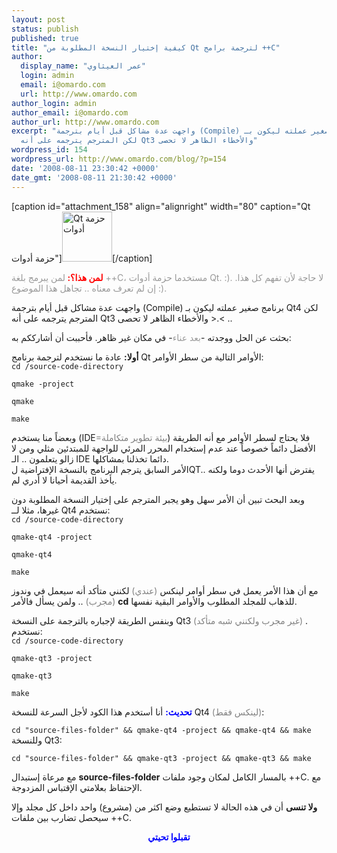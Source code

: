 ```yaml
---
layout: post
status: publish
published: true
title: "كيفية إختيار النسخة المطلوبة من Qt لترجمة برامج ++C"
author:
  display_name: "عمر العيثاوي"
  login: admin
  email: i@omardo.com
  url: http://www.omardo.com
author_login: admin
author_email: i@omardo.com
author_url: http://www.omardo.com
excerpt: "واجهت عدة مشاكل قبل أيام بترجمة (Compile) برنامج صغير عملته ليكون بـ Qt4
  لكن المترجم يترجمه على أنه Qt3 والأخطاء الظاهر لا تحصى"
wordpress_id: 154
wordpress_url: http://www.omardo.com/blog/?p=154
date: '2008-08-11 23:30:42 +0000'
date_gmt: '2008-08-11 21:30:42 +0000'
---
```

<p>[caption id="attachment_158" align="alignright" width="80" caption="Qt حزمة أدوات"]<a href="http://www.omardo.com/blog/wp-content/uploads/the-qt-v4.png"><img class="size-full wp-image-158" src="http://www.omardo.com/blog/wp-content/uploads/the-qt-v4.png" alt="Qt حزمة أدوات" width="80" height="80" /></a>[/caption]</p>
<p><strong><span style="color: #ff0000;">لمن هذا؟:</span> </strong><span style="color: #999999;">لمن يبرمج بلغة ++C، مستخدما حزمة أدوات Qt. :). لا حاجة لأن تفهم كل هذا. إن لم تعرف معناه .. تجاهل هذا الموضوع :).</span></p>
<p>واجهت عدة مشاكل قبل أيام بترجمة (Compile) برنامج صغير عملته ليكون بـ Qt4 لكن المترجم يترجمه على أنه Qt3 والأخطاء الظاهر لا تحصى &gt;.&lt; ..</p>
<p>بحثت عن الحل ووجدته -<span style="color: #999999;">بعد عناء</span>- في مكان غير ظاهر. فأحببت أن أشارككم به:</p>
<p><strong>أولا:</strong> عادة ما نستخدم لترجمة برنامج Qt الأوامر التالية من سطر الأوامر:<br />
<code>cd /source-code-directory<br />
qmake -project<br />
qmake<br />
make</code></p>
<p><!--more-->وبعضاً منا يستخدم (IDE<span style="color: #808080;">=بيئة تطوير متكاملة</span>) فلا يحتاج لسطر الأوامر مع أنه الطريقة الأفضل دائماً خصوصاً عند عدم إستخدام المحرر المرئي للواجهة للمبتدئين مثلي ومن لا زالو يتعلمون .. الـ IDE دائما تخذلنا بمشاكلها.<br />
الأمر السابق يترجم البرنامج بالنسخة الإفتراضية لQT.. يفترض أنها الأحدث دوما ولكنه يأخذ القديمة أحيانا لا أدري لم.</p>
<p>وبعد البحث تبين أن الأمر سهل وهو يجبر المترجم على إختيار النسخة المطلوبة دون غيرها، مثلا لــ Qt4 نستخدم:<br />
<code>cd /source-code-directory<br />
qmake-qt4 -project<br />
qmake-qt4<br />
make</code></p>
<p>مع أن هذا الأمر يعمل في سطر أوامر لينكس <span style="color: #808080;">(عندي)</span> لكنني متأكد أنه سيعمل في وندوز <span style="color: #808080;">(مجرب)</span> .. ولمن يسأل فالأمر <strong>cd</strong> للذهاب للمجلد المطلوب والأوامر البقية نفسها.</p>
<p>وبنفس الطريقة لإجباره بالترجمة على النسخة Qt3 <span style="color: #808080;">(غير مجرب ولكنني شبه متأكد)</span> . نستخدم:<br />
<code>cd /source-code-directory<br />
qmake-qt3 -project<br />
qmake-qt3<br />
make</code></p>
<p><span style="color: #0000ff;"><strong>تحديث:</strong></span> أنا أستخدم هذا الكود لأجل السرعة للنسخة Qt4 <span style="color: #808080;">(لينكس فقط)</span>:</p>
<p><code>cd "source-files-folder" &amp;&amp; qmake-qt4 -project &amp;&amp; qmake-qt4 &amp;&amp; make</code><br />
وللنسخة Qt3:</p>
<p><code>cd "source-files-folder" &amp;&amp; qmake-qt3 -project &amp;&amp; qmake-qt3 &amp;&amp; make</code></p>
<p>مع مرعاة إستبدال <strong>source-files-folder</strong> بالمسار الكامل لمكان وجود ملفات ++C. مع الإحتفاظ بعلامتي الإقتباس المزدوجة.</p>
<p><strong>ولا تنسى</strong> أن في هذه الحالة لا تستطيع وضع اكثر من (مشروع) واحد داخل كل مجلد وإلا سيحصل تضارب بين ملفات ++C.</p>
<p style="text-align: center;"><strong><span style="color: #0000ff;">تقبلوا تحيتي</span></strong></p>
